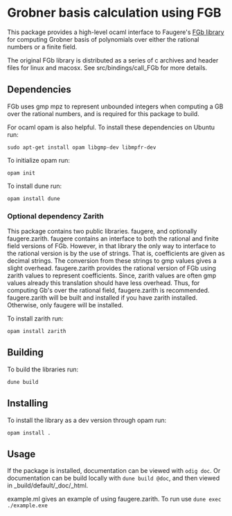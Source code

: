 # Grobner basis calculation using FGB
This package provides a high-level ocaml interface to Faugere's [FGb library](https://www-polsys.lip6.fr/~jcf/FGb/index.html) for computing Grobner basis
of polynomials over either the rational numbers or a finite field. 

The original FGb library is distributed as a series of c archives and header files for linux and macosx. See src/bindings/call_FGb for more details.

## Dependencies
FGb uses gmp mpz to represent unbounded integers when computing a GB over the rational numbers, and is required for this package to build.

For ocaml opam is also helpful. To install these dependencies on Ubuntu run:

`sudo apt-get install opam libgmp-dev libmpfr-dev`

To initialize opam run:

`opam init`

To install dune run:

`opam install dune`

### Optional dependency Zarith
This package contains two public libraries. faugere, and optionally faugere.zarith. faugere contains an interface to both the rational and finite field versions of FGb. However, in that library the only way to interface to the rational version is by the use of strings. That is, coefficients are given as decimal strings. The conversion from these strings to gmp values gives a slight overhead. faugere.zarith provides the rational version of FGb using zarith values to represent coefficients. Since, zarith values are often gmp values already this translation should have less overhead. Thus, for computing Gb's over the rational field, faugere.zarith is recommended. faugere.zarith will be built and installed if you have zarith installed. Otherwise, only faugere will be installed.

To install zarith run:

`opam install zarith`

## Building
To build the libraries run:

`dune build`

## Installing
To install the library as a dev version through opam run:

`opam install .`

## Usage
If the package is installed, documentation can be viewed with `odig doc`. Or documentation can be build locally with `dune build @doc`, and then viewed in _build/default/_doc/_html.

example.ml gives an example of using faugere.zarith. To run use `dune exec ./example.exe`